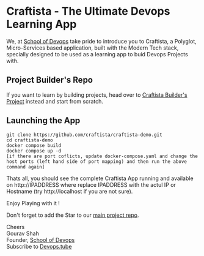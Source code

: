 
# Craftista - The Ultimate Devops Learning App

We, at [School of Devops](https://schoolofdevops.com) take pride to introduce you to Craftista, a Polyglot, Micro-Services based application, built with the Modern Tech stack, specially designed to be used as a learning app to buid Devops Projects with.  


## Project Builder's Repo 

 If you want to learn by building projects, head over to [Craftista Builder's Project](https://github.com/craftista/craftista) instead and start from scratch. 



## Launching the App 

```
git clone https://github.com/craftista/craftista-demo.git
cd craftista-demo
docker compose build 
docker compose up -d
[if there are port coflicts, update docker-compose.yaml and change the host ports (left hand side of port mapping) and then run the above command again]
```

Thats all, you should see the complete Craftista App running and available on http://IPADDRESS where replace IPADDRESS with the actul IP or Hostname (try http://localhost if you are not sure). 

Enjoy Playing with it ! 

Don't forget to add the Star to our [main project repo](https://github.com/craftista/craftista-demo). 

Cheers  
Gourav Shah  
Founder, [School of Devops](https://schoolofdevops.com)  
Subscribe to [Devops.tube](https://devops.tube)  







